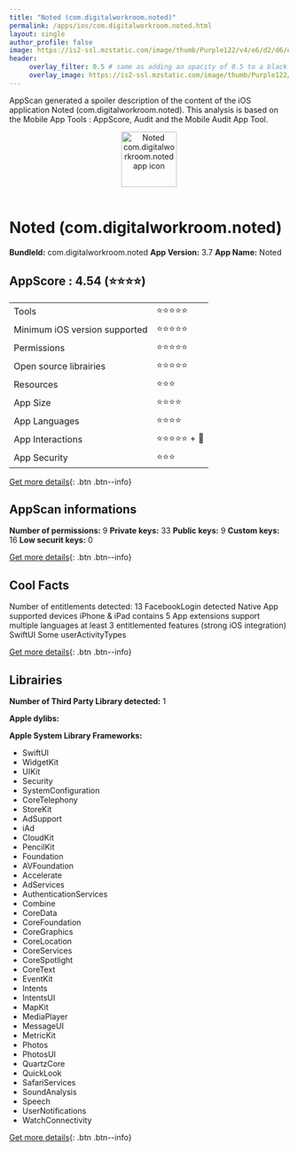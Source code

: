 ```yaml
---
title: "Noted (com.digitalworkroom.noted)"
permalink: /apps/ios/com.digitalworkroom.noted.html
layout: single
author_profile: false
image: https://is2-ssl.mzstatic.com/image/thumb/Purple122/v4/e6/d2/d6/e6d2d6cc-e7cb-8d94-b699-3be55645fe83/AppIcon-0-0-1x_U007emarketing-0-7-0-0-85-220.jpeg/512x512bb.jpg
header: 
     overlay_filter: 0.5 # same as adding an opacity of 0.5 to a black background
     overlay_image: https://is2-ssl.mzstatic.com/image/thumb/Purple122/v4/e6/d2/d6/e6d2d6cc-e7cb-8d94-b699-3be55645fe83/AppIcon-0-0-1x_U007emarketing-0-7-0-0-85-220.jpeg/512x512bb.jpg
---
```

AppScan generated a spoiler description of the content of the iOS application Noted (com.digitalworkroom.noted). This analysis is based on the Mobile App Tools : AppScore, Audit and the Mobile Audit App Tool.

  
  
<div style="text-align: center;"><img src="https://is2-ssl.mzstatic.com/image/thumb/Purple122/v4/e6/d2/d6/e6d2d6cc-e7cb-8d94-b699-3be55645fe83/AppIcon-0-0-1x_U007emarketing-0-7-0-0-85-220.jpeg/512x512bb.jpg" width="100" height="100" alt="Noted com.digitalworkroom.noted app icon"></div></br>
  
# Noted (com.digitalworkroom.noted)

**BundleId:** com.digitalworkroom.noted
**App Version:** 3.7
**App Name:** Noted


## AppScore : 4.54 (⭐️⭐️⭐️⭐️) 

<table>
<tr><td> Tools </td><td> ⭐️⭐️⭐️⭐️⭐️ </td></tr>
<tr><td> Minimum iOS version supported </td><td> ⭐️⭐️⭐️⭐️⭐️ </td></tr>
<tr><td> Permissions </td><td> ⭐️⭐️⭐️⭐️⭐️ </td></tr>
<tr><td> Open source librairies </td><td> ⭐️⭐️⭐️⭐️⭐️ </td></tr>
<tr><td> Resources </td><td> ⭐️⭐️⭐️ </td></tr>
<tr><td> App Size </td><td> ⭐️⭐️⭐️⭐️ </td></tr>
<tr><td> App Languages </td><td> ⭐️⭐️⭐️⭐️ </td></tr>
<tr><td> App Interactions </td><td> ⭐️⭐️⭐️⭐️⭐️ + 🌟 </td></tr>
<tr><td> App Security </td><td> ⭐️⭐️⭐️ </td></tr>
</table>

[Get more details](/pricing.html){: .btn .btn--info}  
  
## AppScan informations 

**Number of permissions:** 9
**Private keys:** 33
**Public keys:** 9
**Custom keys:** 16
**Low securit keys:** 0
  
[Get more details](/pricing.html){: .btn .btn--info}

## Cool Facts

Number of entitlements detected: 13
FacebookLogin detected
Native App
supported devices iPhone & iPad
contains 5 App extensions
support multiple languages
at least 3 entitlemented features (strong iOS integration)
SwiftUI
Some userActivityTypes
  
[Get more details](/pricing.html){: .btn .btn--info}

## Librairies 
**Number of Third Party Library detected:** 1

**Apple dylibs:**


**Apple System Library Frameworks:**
- SwiftUI
- WidgetKit
- UIKit
- Security
- SystemConfiguration
- CoreTelephony
- StoreKit
- AdSupport
- iAd
- CloudKit
- PencilKit
- Foundation
- AVFoundation
- Accelerate
- AdServices
- AuthenticationServices
- Combine
- CoreData
- CoreFoundation
- CoreGraphics
- CoreLocation
- CoreServices
- CoreSpotlight
- CoreText
- EventKit
- Intents
- IntentsUI
- MapKit
- MediaPlayer
- MessageUI
- MetricKit
- Photos
- PhotosUI
- QuartzCore
- QuickLook
- SafariServices
- SoundAnalysis
- Speech
- UserNotifications
- WatchConnectivity


  
[Get more details](/pricing.html){: .btn .btn--info}

